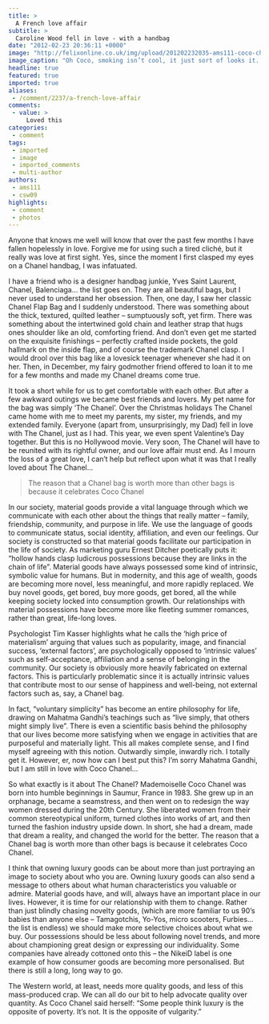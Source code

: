 ```yaml
---
title: >
  A French love affair
subtitle: >
  Caroline Wood fell in love - with a handbag
date: "2012-02-23 20:36:11 +0000"
image: "http://felixonline.co.uk/img/upload/201202232035-ams111-coco-chanel.jpg"
image_caption: "Oh Coco, smoking isn’t cool, it just sort of looks it. Damn"
headline: true
featured: true
imported: true
aliases:
 - /comment/2237/a-french-love-affair
comments:
 - value: >
     Loved this
categories:
 - comment
tags:
 - imported
 - image
 - imported_comments
 - multi-author
authors:
 - ams111
 - csw09
highlights:
 - comment
 - photos
---
```


Anyone that knows me well will know that over the past few months I have fallen hopelessly in love. Forgive me for using such a tired cliché, but it really was love at first sight. Yes, since the moment I first clasped my eyes on a Chanel handbag, I was infatuated.

I have a friend who is a designer handbag junkie, Yves Saint Laurent, Chanel, Balenciaga… the list goes on. They are all beautiful bags, but I never used to understand her obsession. Then, one day, I saw her classic Chanel Flap Bag and I suddenly understood. There was something about the thick, textured, quilted leather – sumptuously soft, yet firm. There was something about the intertwined gold chain and leather strap that hugs ones shoulder like an old, comforting friend. And don’t even get me started on the exquisite finishings – perfectly crafted inside pockets, the gold hallmark on the inside flap, and of course the trademark Chanel clasp. I would drool over this bag like a lovesick teenager whenever she had it on her. Then, in December, my fairy godmother friend offered to loan it to me for a few months and made my Chanel dreams come true.

It took a short while for us to get comfortable with each other. But after a few awkward outings we became best friends and lovers. My pet name for the bag was simply ‘The Chanel’. Over the Christmas holidays The Chanel came home with me to meet my parents, my sister, my friends, and my extended family. Everyone (apart from, unsurprisingly, my Dad) fell in love with The Chanel, just as I had. This year, we even spent Valentine’s Day together. But this is no Hollywood movie. Very soon, The Chanel will have to be reunited with its rightful owner, and our love affair must end. As I mourn the loss of a great love, I can’t help but reflect upon what it was that I really loved about The Chanel...

> The reason that a Chanel bag is worth more than other bags is because it celebrates Coco Chanel

In our society, material goods provide a vital language through which we communicate with each other about the things that really matter – family, friendship, community, and purpose in life. We use the language of goods to communicate status, social identity, affiliation, and even our feelings. Our society is constructed so that material goods facilitate our participation in the life of society. As marketing guru Ernest Ditcher poetically puts it: “hollow hands clasp ludicrous possessions because they are links in the chain of life”. Material goods have always possessed some kind of intrinsic, symbolic value for humans. But in modernity, and this age of wealth, goods are becoming more novel, less meaningful, and more rapidly replaced. We buy novel goods, get bored, buy more goods, get bored, all the while keeping society locked into consumption growth. Our relationships with material possessions have become more like fleeting summer romances, rather than great, life-long loves.

Psychologist Tim Kasser highlights what he calls the ‘high price of materialism’ arguing that values such as popularity, image, and financial success, ‘external factors’, are psychologically opposed to ‘intrinsic values’ such as self-acceptance, affiliation and a sense of belonging in the community. Our society is obviously more heavily fabricated on external factors. This is particularly problematic since it is actually intrinsic values that contribute most to our sense of happiness and well-being, not external factors such as, say, a Chanel bag.

In fact, “voluntary simplicity” has become an entire philosophy for life, drawing on Mahatma Gandhi’s teachings such as “live simply, that others might simply live”. There is even a scientific basis behind the philosophy that our lives become more satisfying when we engage in activities that are purposeful and materially light. This all makes complete sense, and I find myself agreeing with this notion. Outwardly simple, inwardly rich. I totally get it. However, er, now how can I best put this? I’m sorry Mahatma Gandhi, but I am still in love with Coco Chanel...

So what exactly is it about The Chanel? Mademoiselle Coco Chanel was born into humble beginnings in Saumur, France in 1983. She grew up in an orphanage, became a seamstress, and then went on to redesign the way women dressed during the 20th Century. She liberated women from their common stereotypical uniform, turned clothes into works of art, and then turned the fashion industry upside down. In short, she had a dream, made that dream a reality, and changed the world for the better. The reason that a Chanel bag is worth more than other bags is because it celebrates Coco Chanel.

I think that owning luxury goods can be about more than just portraying an image to society about who you are. Owning luxury goods can also send a message to others about what human characteristics you valuable or admire. Material goods have, and will, always have an important place in our lives. However, it is time for our relationship with them to change. Rather than just blindly chasing novelty goods, (which are more familiar to us 90’s babies than anyone else – Tamagotchis, Yo-Yos, micro scooters, Furbies... the list is endless) we should make more selective choices about what we buy. Our possessions should be less about following novel trends, and more about championing great design or expressing our individuality. Some companies have already cottoned onto this – the NikeiD label is one example of how consumer goods are becoming more personalised. But there is still a long, long way to go.

The Western world, at least, needs more quality goods, and less of this mass-produced crap. We can all do our bit to help advocate quality over quantity. As Coco Chanel said herself: “Some people think luxury is the opposite of poverty. It’s not. It is the opposite of vulgarity.”
